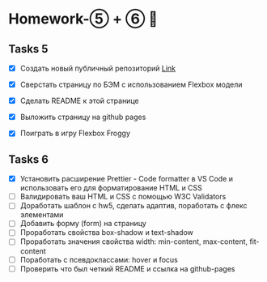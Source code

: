 # Homework-⑤ + ⑥ 🤘

## Tasks 5 ##

- [x] Создать новый публичный репозиторий [Link](https://olgagrishchenko.github.io/Homework-5/)
- [x] Сверстать страницу по БЭМ с использованием Flexbox модели
- [x] Сделать README к этой странице
- [x] Выложить страницу на github pages
- [x] Поиграть в игру Flexbox Froggy


## Tasks 6 ##

- [x] Установить расширение Prettier - Code formatter в VS Code и использовать его для форматирование HTML и CSS
- [ ] Валидировать ваш HTML и CSS с помощью W3C Validators
- [ ] Доработать шаблон с hw5, сделать адаптив, поработать с флекс элементами
- [ ] Добавить форму (form) на страницу
- [ ] Проработать свойства box-shadow и text-shadow
- [ ] Проработать значения свойства width: min-content, max-content, fit-content
- [ ] Поработать с псевдоклассами: hover и focus
- [ ] Проверить что был четкий README и ссылка на github-pages
